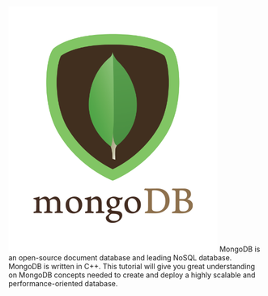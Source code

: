 <!-- TITLE: Mongodb -->
![Mongodb](/uploads/mongo-db/mongodb.png "Mongodb")
MongoDB is an open-source document database and leading NoSQL database. MongoDB is written in C++. This tutorial will give you great understanding on MongoDB concepts needed to create and deploy a highly scalable and performance-oriented database.


